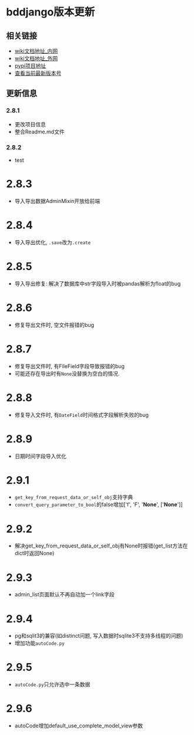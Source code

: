# bddjango版本更新


## 相关链接

- [wiki文档地址_内网](https://www.bodexiong.vip/mkdocs/)
- [wiki文档地址_外网](https://wiki-bddjango.readthedocs.io/zh/)
- [pypi项目地址](https://pypi.org/project/bddjango/)
- [查看当前最新版本号](https://pypi.org/search/?q=bddjango)


## 更新信息

### 2.8.1
- 更改项目信息
- 整合Readme.md文件

### 2.8.2
- test

# 2.8.3
- 导入导出数据AdminMixin开放给前端

# 2.8.4
- 导入导出优化, `.save`改为`.create`

# 2.8.5
- 导入导出修复: 解决了数据库中str字段导入时被pandas解析为float的bug

# 2.8.6
- 修复导出文件时, 空文件报错的bug

# 2.8.7
- 修复导出文件时, 有FileField字段导致报错的bug
- 可能还存在导出时有`None`没替换为空白的情况.

# 2.8.8
- 修复导入文件时, 有`DateField`时间格式字段解析失败的bug

# 2.8.9
- 日期时间字段导入优化

# 2.9.1
- `get_key_from_request_data_or_self_obj`支持字典
- `convert_query_parameter_to_bool`的false增加['f', 'F', '__None__', ['__None__']]

# 2.9.2
- 解决get_key_from_request_data_or_self_obj有None时报错(get_list方法在dict时返回None)

# 2.9.3
- admin_list页面默认不再自动加一个link字段

# 2.9.4
- pg和sqlit3的兼容(如distinct问题, 写入数据时sqlite3不支持多线程的问题)
- 增加功能`autoCode.py`

# 2.9.5
- `autoCode.py`只允许选中一条数据

# 2.9.6
- autoCode增加default_use_complete_model_view参数









